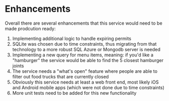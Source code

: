 # Enhancements

Overall there are several enhancements that this service would need to be made prodcution ready:

1. Implementing additional logic to handle expiring permits
2. SQLite was chosen due to time constraints, thus migrating from that technology to a more robust SQL Azure or Mongodb server is needed
3. Implementing a new query for menu items, meaning: if you'd like a "hamburger" the service would be able to find the 5 closest hamburger joints
4. The service needs a "what's open" feature where people are able to filter out food trucks that are currently closed
5. Obviously this service needs at least a web front end, most likely iOS and Android mobile apps (which were not done due to time constraints)
6. More unit tests need to be added for this new functionality

